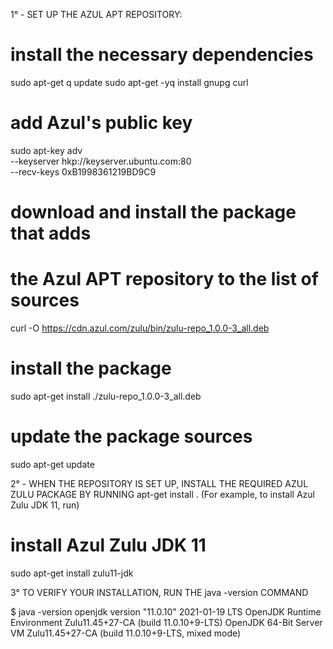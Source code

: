 1° - SET UP THE AZUL APT REPOSITORY:

# install the necessary dependencies

sudo apt-get q update
sudo apt-get -yq install gnupg curl

# add Azul's public key

sudo apt-key adv \
  --keyserver hkp://keyserver.ubuntu.com:80 \
  --recv-keys 0xB1998361219BD9C9
  
# download and install the package that adds 
# the Azul APT repository to the list of sources

curl -O https://cdn.azul.com/zulu/bin/zulu-repo_1.0.0-3_all.deb

# install the package

sudo apt-get install ./zulu-repo_1.0.0-3_all.deb

# update the package sources

sudo apt-get update

2° - WHEN THE REPOSITORY IS SET UP, INSTALL THE REQUIRED AZUL ZULU PACKAGE BY RUNNING apt-get install <package>.
(For example, to install Azul Zulu JDK 11, run)

# install Azul Zulu JDK 11
sudo apt-get install zulu11-jdk

3° TO VERIFY YOUR INSTALLATION, RUN THE java -version COMMAND

$ java -version
openjdk version "11.0.10" 2021-01-19 LTS
OpenJDK Runtime Environment Zulu11.45+27-CA (build 11.0.10+9-LTS)
OpenJDK 64-Bit Server VM Zulu11.45+27-CA (build 11.0.10+9-LTS, mixed mode)
